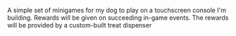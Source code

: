 A simple set of minigames for my dog to play on a touchscreen console I'm building.
Rewards will be given on succeeding in-game events. The rewards will be provided by a custom-built treat dispenser
